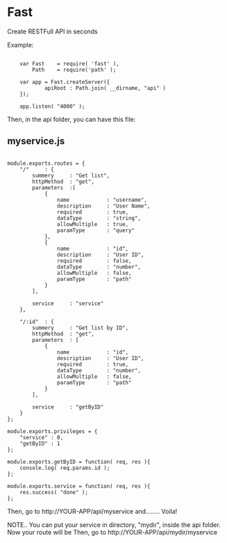 Fast
=====

Create RESTFull API in seconds

Example:
<pre><code>
    var Fast    = require( 'fast' ),
        Path    = require('path' );

    var app = Fast.createServer({
            apiRoot : Path.join( __dirname, "api" )
    });

    app.listen( "4000" );
</code></pre>

Then, in the api folder, you can have this file:

myservice.js
--------------
<pre><code>
module.exports.routes = {
	"/"  	: {
		summery 	: "Get list",
		httpMethod 	: "get",
		parameters 	:[
			{
				name 			: "username",
				description 	: "User Name",
				required 		: true,
				dataType 		: "string",
				allowMultiple 	: true,
				paramType 		: "query"
			},
			{
				name 			: "id",
				description 	: "User ID",
				required 		: false,
				dataType 		: "number",
				allowMultiple 	: false,
				paramType 		: "path"
			}
		],

		service 	: "service"
	},

	"/:id" 	: {
		summery 	: "Get list by ID",
		httpMethod 	: "get",
		parameters	: [
			{
			    name            : "id",
			    description     : "User ID",
			    required        : true,
			    dataType        : "number",
			    allowMultiple   : false,
			    paramType       : "path"
			}
		],

		service 	: "getByID"
	}
};

module.exports.privileges = {
	"service" : 0,
	"getByID" : 1
};

module.exports.getByID = function( req, res ){
	console.log( req.params.id );
};

module.exports.service = function( req, res ){
	res.success( "done" );
};
</code></pre>

Then, go to http://YOUR-APP/api/myservice
and........ Voila!

NOTE..
You can put your service in directory, "mydir", inside the api folder.
Now your route will be Then, go to http://YOUR-APP/api/mydir/myservice
